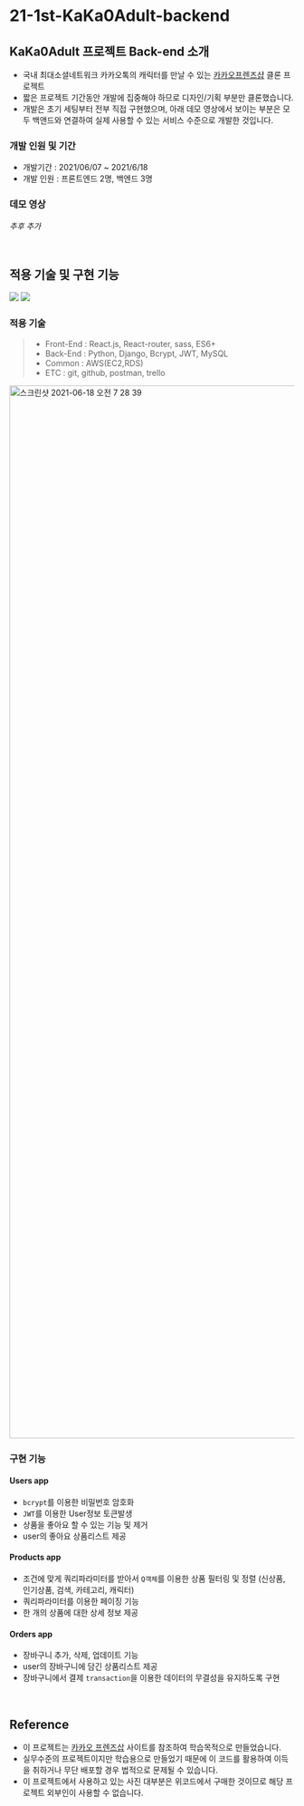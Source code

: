 # 21-1st-KaKa0Adult-backend

## KaKa0Adult 프로젝트 Back-end 소개

- 국내 최대소셜네트워크 카카오톡의 캐릭터를 만날 수 있는 [카카오프렌즈샵](https://store.kakaofriends.com/) 클론 프로젝트
- 짧은 프로젝트 기간동안 개발에 집중해야 하므로 디자인/기획 부분만 클론했습니다.
- 개발은 초기 세팅부터 전부 직접 구현했으며, 아래 데모 영상에서 보이는 부분은 모두 백앤드와 연결하여 실제 사용할 수 있는 서비스 수준으로 개발한 것입니다.

### 개발 인원 및 기간

- 개발기간 : 2021/06/07 ~ 2021/6/18
- 개발 인원 : 프론트엔드 2명, 백엔드 3명


### 데모 영상

*추후 추가*

<br>

## 적용 기술 및 구현 기능
<img src="https://img.shields.io/badge/Python-3.8-3766AB?style=flat&logo=Python&logoColor=white"/>&nbsp;<img src="https://img.shields.io/badge/Django-3.2-3766AB?style=flat&logo=Django&logoColor=white"/>


### 적용 기술
> - Front-End : React.js, React-router, sass, ES6+
> - Back-End : Python, Django, Bcrypt, JWT, MySQL
> - Common : AWS(EC2,RDS)
> - ETC : git, github, postman, trello 

<img width="1859" alt="스크린샷 2021-06-18 오전 7 28 39" src="https://user-images.githubusercontent.com/8219812/122530429-6cbe2700-d059-11eb-98e9-bdb8eebd4d94.png">

### 구현 기능

#### Users app

- `bcrypt`를 이용한 비밀번호 암호화
- `JWT`를 이용한 User정보 토큰발생
- 상품을 좋아요 할 수 있는 기능 및 제거
- user의 좋아요 상품리스트 제공

#### Products app
- 조건에 맞게 쿼리파라미터를 받아서 `Q객체`를 이용한 상품 필터링 및 정렬 (신상품, 인기상품, 검색, 카테고리, 캐릭터)
- 쿼리파라미터를 이용한 페이징 기능
- 한 개의 상품에 대한 상세 정보 제공

#### Orders app
- 장바구니 추가, 삭제, 업데이트 기능
- user의 장바구니에 담긴 상품리스트 제공
- 장바구니에서 결제 `transaction`을 이용한 데이터의 무결성을 유지하도록 구현

<br>

## Reference

- 이 프로젝트는 [카카오 프렌즈삽](https://store.kakaofriends.com/kr/index) 사이트를 참조하여 학습목적으로 만들었습니다.
- 실무수준의 프로젝트이지만 학습용으로 만들었기 때문에 이 코드를 활용하여 이득을 취하거나 무단 배포할 경우 법적으로 문제될 수 있습니다.
- 이 프로젝트에서 사용하고 있는 사진 대부분은 위코드에서 구매한 것이므로 해당 프로젝트 외부인이 사용할 수 없습니다.
